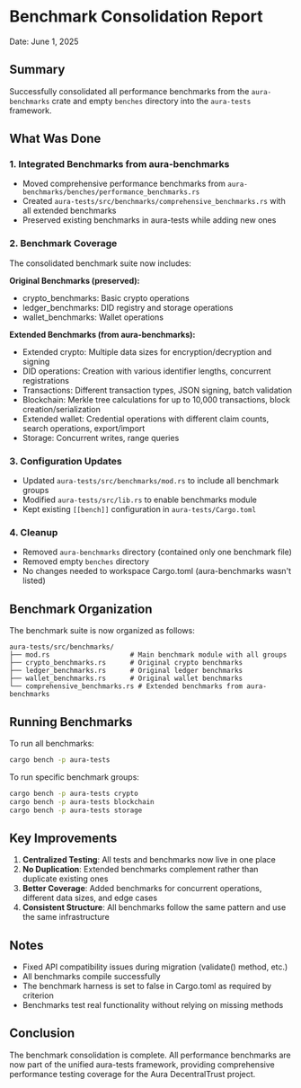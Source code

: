 # Benchmark Consolidation Report
Date: June 1, 2025

## Summary
Successfully consolidated all performance benchmarks from the `aura-benchmarks` crate and empty `benches` directory into the `aura-tests` framework.

## What Was Done

### 1. Integrated Benchmarks from aura-benchmarks
- Moved comprehensive performance benchmarks from `aura-benchmarks/benches/performance_benchmarks.rs`
- Created `aura-tests/src/benchmarks/comprehensive_benchmarks.rs` with all extended benchmarks
- Preserved existing benchmarks in aura-tests while adding new ones

### 2. Benchmark Coverage
The consolidated benchmark suite now includes:

**Original Benchmarks (preserved):**
- crypto_benchmarks: Basic crypto operations
- ledger_benchmarks: DID registry and storage operations  
- wallet_benchmarks: Wallet operations

**Extended Benchmarks (from aura-benchmarks):**
- Extended crypto: Multiple data sizes for encryption/decryption and signing
- DID operations: Creation with various identifier lengths, concurrent registrations
- Transactions: Different transaction types, JSON signing, batch validation
- Blockchain: Merkle tree calculations for up to 10,000 transactions, block creation/serialization
- Extended wallet: Credential operations with different claim counts, search operations, export/import
- Storage: Concurrent writes, range queries

### 3. Configuration Updates
- Updated `aura-tests/src/benchmarks/mod.rs` to include all benchmark groups
- Modified `aura-tests/src/lib.rs` to enable benchmarks module
- Kept existing `[[bench]]` configuration in `aura-tests/Cargo.toml`

### 4. Cleanup
- Removed `aura-benchmarks` directory (contained only one benchmark file)
- Removed empty `benches` directory
- No changes needed to workspace Cargo.toml (aura-benchmarks wasn't listed)

## Benchmark Organization

The benchmark suite is now organized as follows:

```
aura-tests/src/benchmarks/
├── mod.rs                    # Main benchmark module with all groups
├── crypto_benchmarks.rs      # Original crypto benchmarks
├── ledger_benchmarks.rs      # Original ledger benchmarks  
├── wallet_benchmarks.rs      # Original wallet benchmarks
└── comprehensive_benchmarks.rs # Extended benchmarks from aura-benchmarks
```

## Running Benchmarks

To run all benchmarks:
```bash
cargo bench -p aura-tests
```

To run specific benchmark groups:
```bash
cargo bench -p aura-tests crypto
cargo bench -p aura-tests blockchain
cargo bench -p aura-tests storage
```

## Key Improvements

1. **Centralized Testing**: All tests and benchmarks now live in one place
2. **No Duplication**: Extended benchmarks complement rather than duplicate existing ones
3. **Better Coverage**: Added benchmarks for concurrent operations, different data sizes, and edge cases
4. **Consistent Structure**: All benchmarks follow the same pattern and use the same infrastructure

## Notes

- Fixed API compatibility issues during migration (validate() method, etc.)
- All benchmarks compile successfully
- The benchmark harness is set to false in Cargo.toml as required by criterion
- Benchmarks test real functionality without relying on missing methods

## Conclusion

The benchmark consolidation is complete. All performance benchmarks are now part of the unified aura-tests framework, providing comprehensive performance testing coverage for the Aura DecentralTrust project.